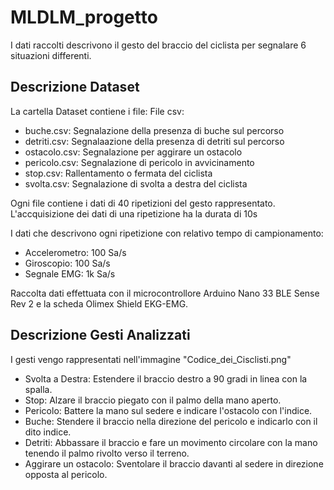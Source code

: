# MLDLM_progetto

I dati raccolti descrivono il gesto del braccio del ciclista per segnalare 6 situazioni differenti.

## Descrizione Dataset
La cartella Dataset contiene i file:
File csv:
- buche.csv: Segnalazione della presenza di buche sul percorso
- detriti.csv: Segnalaazione della presenza di detriti sul percorso
- ostacolo.csv: Segnalazione per aggirare un ostacolo
- pericolo.csv: Segnalazione di pericolo in avvicinamento
- stop.csv: Rallentamento o fermata del ciclista
- svolta.csv: Segnalazione di svolta a destra del ciclista

Ogni file contiene i dati di 40 ripetizioni del gesto rappresentato. 
L'accquisizione dei dati di una ripetizione ha la durata di 10s

I dati che descrivono ogni ripetizione con relativo tempo di campionamento:
- Accelerometro: 100 Sa/s
- Giroscopio: 100 Sa/s
- Segnale EMG: 1k Sa/s


Raccolta dati effettuata con il microcontrollore Arduino Nano 33 BLE Sense Rev 2 e la scheda Olimex Shield EKG-EMG.

## Descrizione Gesti Analizzati
I gesti vengo rappresentati nell'immagine "Codice_dei_Cisclisti.png"

- Svolta a Destra: Estendere il braccio destro a 90 gradi in linea con la spalla.
- Stop: Alzare il braccio piegato con il palmo della mano aperto.
- Pericolo: Battere la mano sul sedere e indicare l'ostacolo con l'indice.
- Buche: Stendere il braccio nella direzione del pericolo e indicarlo con il dito indice.
- Detriti: Abbassare il braccio e fare un movimento circolare con la mano tenendo il palmo rivolto verso il terreno.
- Aggirare un ostacolo: Sventolare il braccio davanti al sedere in direzione opposta al pericolo.

